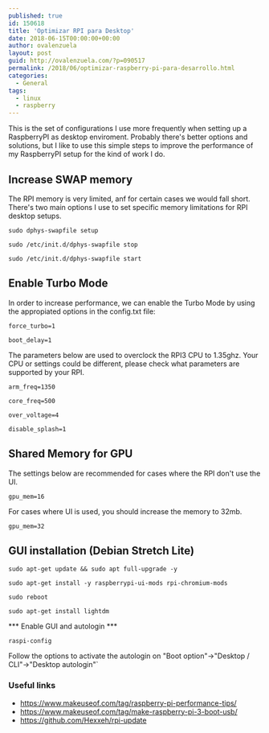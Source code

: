 ```yaml
---
published: true
id: 150618
title: 'Optimizar RPI para Desktop'
date: 2018-06-15T00:00:00+00:00
author: ovalenzuela
layout: post
guid: http://ovalenzuela.com/?p=090517
permalink: /2018/06/optimizar-raspberry-pi-para-desarrollo.html
categories:
  - General
tags:
  - linux
  - raspberry
---
```


This is the set of configurations I use more frequently when setting up a RaspberryPI as desktop enviroment. Probably there's better options and solutions, but I like to use this simple steps to improve the performance of my RaspberryPI setup for the kind of work I do.

## Increase SWAP memory

The RPI memory is very limited, anf for certain cases we would fall short. There's two main options I use to set specific memory limitations for RPI desktop setups.

`sudo dphys-swapfile setup`

`sudo /etc/init.d/dphys-swapfile stop`

`sudo /etc/init.d/dphys-swapfile start`

## Enable Turbo Mode

In order to increase performance, we can enable the Turbo Mode by using the appropiated options in the config.txt file:

`force_turbo=1`

`boot_delay=1`

The parameters below are used to overclock the RPI3 CPU to 1.35ghz. Your CPU or settings could be different, please check what parameters are supported by your RPI.

`arm_freq=1350`

`core_freq=500`

`over_voltage=4`

`disable_splash=1`

## Shared Memory for GPU

The settings below are recommended for cases where the RPI don't use the UI.

`gpu_mem=16`

For cases where UI is used, you should increase the memory to 32mb.

`gpu_mem=32`

## GUI installation (Debian Stretch Lite)

`sudo apt-get update && sudo apt full-upgrade -y`

`sudo apt-get install -y raspberrypi-ui-mods rpi-chromium-mods`

`sudo reboot`

`sudo apt-get install lightdm`

*** Enable GUI and autologin ***

`raspi-config`

Follow the options to activate the autologin on "Boot option"->"Desktop / CLI"->"Desktop autologin"`

### Useful links
* https://www.makeuseof.com/tag/raspberry-pi-performance-tips/
* https://www.makeuseof.com/tag/make-raspberry-pi-3-boot-usb/
* https://github.com/Hexxeh/rpi-update
